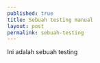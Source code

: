 ```yaml
---
published: true
title: Sebuah testing manual
layout: post
permalink: sebuah-testing
---
```

Ini adalah sebuah testing
